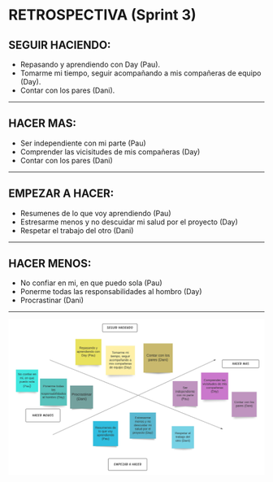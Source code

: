 # RETROSPECTIVA (Sprint 3)

## SEGUIR HACIENDO:
- Repasando y aprendiendo con Day (Pau).
- Tomarme mi tiempo, seguir acompañando a mis compañeras de equipo (Day).
- Contar con los pares (Dani).


** **
## HACER MAS:
- Ser independiente con mi parte (Pau)
- Comprender las vicisitudes de mis compañeras (Day)
- Contar con los pares (Dani)

** **
## EMPEZAR A HACER:
- Resumenes de lo que voy aprendiendo (Pau)
- Estresarme menos y no descuidar mi salud por el proyecto (Day)
- Respetar el trabajo del otro (Dani)

** **
## HACER MENOS:
- No confiar en mi, en que puedo sola (Pau)
- Ponerme todas las responsabilidades al hombro (Day)
- Procrastinar (Dani)

** **
![RetrospectivaModeloEstrella](/imagenes_readme/Retrospectiva_Sprint3.jpeg)